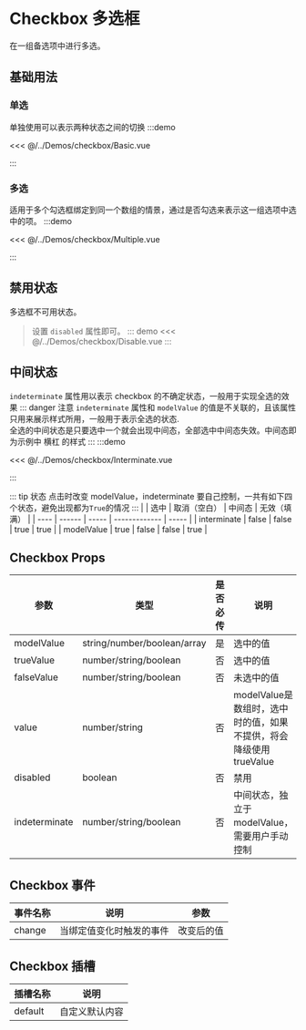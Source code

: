 # Checkbox 多选框

在一组备选项中进行多选。

## 基础用法
### 单选

单独使用可以表示两种状态之间的切换
:::demo

<<< @/../Demos/checkbox/Basic.vue

:::

### 多选
适用于多个勾选框绑定到同一个数组的情景，通过是否勾选来表示这一组选项中选中的项。
:::demo

<<< @/../Demos/checkbox/Multiple.vue

:::

## 禁用状态
多选框不可用状态。

>设置 `disabled` 属性即可。
::: demo
<<< @/../Demos/checkbox/Disable.vue
:::
## 中间状态
`indeterminate` 属性用以表示 checkbox 的不确定状态，一般用于实现全选的效果
::: danger 注意
`indeterminate` 属性和 `modelValue` 的值是不关联的，且该属性只用来展示样式所用，一般用于表示全选的状态.<br/>
全选的中间状态是只要选中一个就会出现中间态，全部选中中间态失效。中间态即为示例中 横杠 的样式
:::
:::demo

<<< @/../Demos/checkbox/Interminate.vue

:::

::: tip 状态
点击时改变 modelValue，indeterminate 要自己控制，一共有如下四个状态，避免出现都为`True`的情况
:::
|  |  选中   | 取消（空白） |   中间态       | 无效（填满） |
| ---- | ------ | ----- | ------------- | ----- |
| interminate | false | false | true | true |
| modelValue | true | false | false | true |

## Checkbox Props

| 参数 |  类型   | 是否必传 |   说明       | 默认值 |
| ---- | ------ | ----- | ------------- | ----- |
| modelValue | string/number/boolean/array | 是 | 选中的值 | - |
| trueValue | number/string/boolean | 否 | 选中的值 | true |
| falseValue | number/string/boolean | 否 | 未选中的值 | false |
| value | number/string | 否 | modelValue是数组时，选中时的值，如果不提供，将会降级使用trueValue | undefined |
| disabled | boolean | 否 | 禁用 | false |
| indeterminate | number/string/boolean | 否 | 中间状态，独立于modelValue，需要用户手动控制 | false |

## Checkbox 事件

| 事件名称 |  说明   | 参数 |
| ---- | ------ | ----- |
| change | 	当绑定值变化时触发的事件 | 改变后的值 |

## Checkbox 插槽

| 插槽名称 |  说明   |
| ---- | ------ |
| default | 自定义默认内容 |
